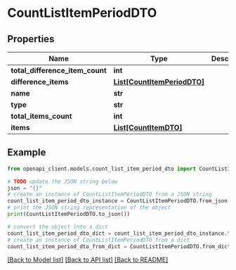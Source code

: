 # CountListItemPeriodDTO


## Properties

Name | Type | Description | Notes
------------ | ------------- | ------------- | -------------
**total_difference_item_count** | **int** |  | [optional] 
**difference_items** | [**List[CountItemPeriodDTO]**](CountItemPeriodDTO.md) |  | [optional] 
**name** | **str** |  | [optional] 
**type** | **str** |  | [optional] 
**total_items_count** | **int** |  | [optional] 
**items** | [**List[CountItemDTO]**](CountItemDTO.md) |  | [optional] 

## Example

```python
from openapi_client.models.count_list_item_period_dto import CountListItemPeriodDTO

# TODO update the JSON string below
json = "{}"
# create an instance of CountListItemPeriodDTO from a JSON string
count_list_item_period_dto_instance = CountListItemPeriodDTO.from_json(json)
# print the JSON string representation of the object
print(CountListItemPeriodDTO.to_json())

# convert the object into a dict
count_list_item_period_dto_dict = count_list_item_period_dto_instance.to_dict()
# create an instance of CountListItemPeriodDTO from a dict
count_list_item_period_dto_from_dict = CountListItemPeriodDTO.from_dict(count_list_item_period_dto_dict)
```
[[Back to Model list]](../README.md#documentation-for-models) [[Back to API list]](../README.md#documentation-for-api-endpoints) [[Back to README]](../README.md)


